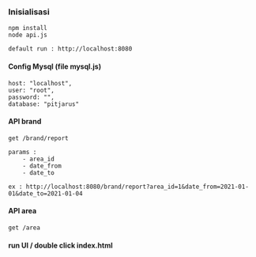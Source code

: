 ### Inisialisasi
	npm install
    node api.js

    default run : http://localhost:8080
    
#### Config Mysql (file mysql.js)
    host: "localhost",
    user: "root", 
    password: "",
    database: "pitjarus"

#### API brand
	get /brand/report
    
    params :
        - area_id
        - date_from
        - date_to

    ex : http://localhost:8080/brand/report?area_id=1&date_from=2021-01-01&date_to=2021-01-04

#### API area
    get /area

#### run UI / double click index.html
